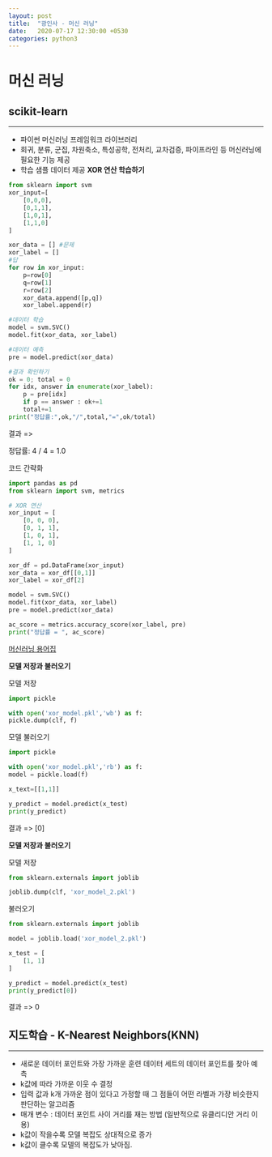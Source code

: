 ```yaml
---
layout: post
title:  "광인사 - 머신 러닝"
date:   2020-07-17 12:30:00 +0530
categories: python3
---
```

<h1>머신 러닝</h1>
<h2>scikit-learn</h2>

----
* 파이썬 머신러닝 프레임워크 라이브러리
* 회귀, 분류, 군집, 차원축소, 특성공학, 전처리, 교차검증, 파이프라인 등 머신러닝에 필요한 기능 제공
* 학습 샘플 데이터 제공
**XOR 연산 학습하기**
```python
from sklearn import svm
xor_input=[
    [0,0,0],
    [0,1,1],
    [1,0,1],
    [1,1,0]
]

xor_data = [] #문제
xor_label = []
#답
for row in xor_input:
    p=row[0]
    q=row[1]
    r=row[2]
    xor_data.append([p,q])
    xor_label.append(r)

#데이터 학습
model = svm.SVC()
model.fit(xor_data, xor_label)

#데이터 예측
pre = model.predict(xor_data)

#결과 확인하기
ok = 0; total = 0
for idx, answer in enumerate(xor_label):
    p = pre[idx]
    if p == answer : ok+=1
    total+=1
print("정답률:",ok,"/",total,"=",ok/total)
```
결과 =>

정답률: 4 / 4 = 1.0

코드 간략화
```python
import pandas as pd
from sklearn import svm, metrics

# XOR 연산
xor_input = [
    [0, 0, 0],
    [0, 1, 1],
    [1, 0, 1],
    [1, 1, 0]
]

xor_df = pd.DataFrame(xor_input)
xor_data = xor_df[[0,1]]
xor_label = xor_df[2]

model = svm.SVC()
model.fit(xor_data, xor_label)
pre = model.predict(xor_data)

ac_score = metrics.accuracy_score(xor_label, pre)
print("정답률 = ", ac_score)
```
<a href ="https://developers.google.com/machine-learning/glossary
">머신러닝 용어집</a>

**모델 저장과 불러오기**

모델 저장

```python
import pickle

with open('xor_model.pkl','wb') as f:
pickle.dump(clf, f)
```

모델 불러오기

```python
import pickle

with open('xor_model.pkl','rb') as f:
model = pickle.load(f)

x_text=[[1,1]]

y_predict = model.predict(x_test)
print(y_predict)
```
결과 => [0]

**모델 저장과 불러오기**

모델 저장

```python
from sklearn.externals import joblib

joblib.dump(clf, 'xor_model_2.pkl')
```

불러오기

```python
from sklearn.externals import joblib

model = joblib.load('xor_model_2.pkl')

x_test = [
    [1, 1]
]

y_predict = model.predict(x_test)
print(y_predict[0])
```
결과 => 0

<h2>지도학습 - K-Nearest Neighbors(KNN)</h2>

---

* 새로운 데이터 포인트와 가장 가까운 훈련 데이터 세트의 데이터 포인트를 찾아 예측
* k값에 따라 가까운 이웃 수 결정
* 입력 값과 k개 가까운 점이 있다고 가정할 때 그 점들이 어떤 라벨과 가장 비슷한지 판단하는 알고리즘
* 매개 변수 : 데이터 포인트 사이 거리를 재는 방법 (일반적으로 유클리디안 거리 이용)
* k값이 작을수록 모델 복잡도 상대적으로 증가
* k값이 클수록 모델의 복잡도가 낮아짐.